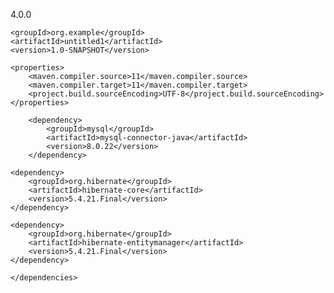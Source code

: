 <?xml version="1.0" encoding="UTF-8"?>
<project xmlns="http://maven.apache.org/POM/4.0.0"
         xmlns:xsi="http://www.w3.org/2001/XMLSchema-instance"
         xsi:schemaLocation="http://maven.apache.org/POM/4.0.0 http://maven.apache.org/xsd/maven-4.0.0.xsd">
    <modelVersion>4.0.0</modelVersion>

    <groupId>org.example</groupId>
    <artifactId>untitled1</artifactId>
    <version>1.0-SNAPSHOT</version>

    <properties>
        <maven.compiler.source>11</maven.compiler.source>
        <maven.compiler.target>11</maven.compiler.target>
        <project.build.sourceEncoding>UTF-8</project.build.sourceEncoding>
    </properties>

<dependencies>

        <dependency>
            <groupId>mysql</groupId>
            <artifactId>mysql-connector-java</artifactId>
            <version>8.0.22</version>
        </dependency>

    <dependency>
        <groupId>org.hibernate</groupId>
        <artifactId>hibernate-core</artifactId>
        <version>5.4.21.Final</version>
    </dependency>

    <dependency>
        <groupId>org.hibernate</groupId>
        <artifactId>hibernate-entitymanager</artifactId>
        <version>5.4.21.Final</version>
    </dependency>

    </dependencies>
</project>
